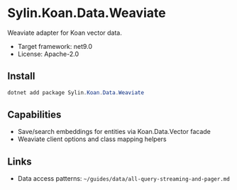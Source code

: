 # Sylin.Koan.Data.Weaviate

Weaviate adapter for Koan vector data.

- Target framework: net9.0
- License: Apache-2.0

## Install

```powershell
dotnet add package Sylin.Koan.Data.Weaviate
```

## Capabilities
- Save/search embeddings for entities via Koan.Data.Vector facade
- Weaviate client options and class mapping helpers

## Links
- Data access patterns: `~/guides/data/all-query-streaming-and-pager.md`
